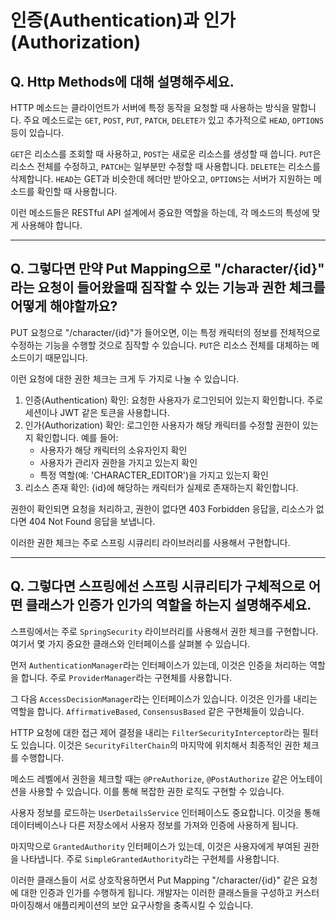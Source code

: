 # 인증(Authentication)과 인가(Authorization)

## Q. Http Methods에 대해 설명해주세요.

HTTP 메소드는 클라이언트가 서버에 특정 동작을 요청할 때 사용하는 방식을 말합니다. 주요 메소드로는 `GET`, `POST`, `PUT`, `PATCH`, `DELETE가` 있고 추가적으로 `HEAD`, `OPTIONS` 등이 있습니다.

`GET`은 리소스를 조회할 때 사용하고, `POST`는 새로운 리소스를 생성할 때 씁니다. `PUT`은 리소스 전체를 수정하고, `PATCH`는 일부분만 수정할 때 사용합니다. `DELETE`는 리소스를 삭제합니다. `HEAD`는 GET과 비슷한데 헤더만 받아오고, `OPTIONS`는 서버가 지원하는 메소드를 확인할 때 사용합니다.

이런 메소드들은 RESTful API 설계에서 중요한 역할을 하는데, 각 메소드의 특성에 맞게 사용해야 합니다.

***

## Q. 그렇다면 만약 Put Mapping으로 "/character/{id}" 라는 요청이 들어왔을때 짐작할 수 있는 기능과 권한 체크를 어떻게 해야할까요?

PUT 요청으로 "/character/{id}"가 들어오면, 이는 특정 캐릭터의 정보를 전체적으로 수정하는 기능을 수행할 것으로 짐작할 수 있습니다. `PUT`은 리소스 전체를 대체하는 메소드이기 때문입니다.

이런 요청에 대한 권한 체크는 크게 두 가지로 나눌 수 있습니다.

1. 인증(Authentication) 확인: 요청한 사용자가 로그인되어 있는지 확인합니다. 주로 세션이나 JWT 같은 토큰을 사용합니다.
2. 인가(Authorization) 확인: 로그인한 사용자가 해당 캐릭터를 수정할 권한이 있는지 확인합니다. 예를 들어:
   * 사용자가 해당 캐릭터의 소유자인지 확인
   * 사용자가 관리자 권한을 가지고 있는지 확인
   * 특정 역할(예: 'CHARACTER\_EDITOR')을 가지고 있는지 확인
3. 리소스 존재 확인: {id}에 해당하는 캐릭터가 실제로 존재하는지 확인합니다.

권한이 확인되면 요청을 처리하고, 권한이 없다면 403 Forbidden 응답을, 리소스가 없다면 404 Not Found 응답을 보냅니다.

이러한 권한 체크는 주로 스프링 시큐리티 라이브러리를 사용해서 구현합니다.

***

## Q. 그렇다면 스프링에선 스프링 시큐리티가 구체적으로 어떤 클래스가 인증가 인가의 역할을 하는지 설명해주세요.

스프링에서는 주로 `SpringSecurity` 라이브러리를 사용해서 권한 체크를 구현합니다. 여기서 몇 가지 중요한 클래스와 인터페이스를 살펴볼 수 있습니다.

먼저 `AuthenticationManager`라는 인터페이스가 있는데, 이것은 인증을 처리하는 역할을 합니다. 주로 `ProviderManager`라는 구현체를 사용합니다.

그 다음 `AccessDecisionManager`라는 인터페이스가 있습니다. 이것은 인가를 내리는 역할을 합니다. `AffirmativeBased`, `ConsensusBased` 같은 구현체들이 있습니다.

HTTP 요청에 대한 접근 제어 결정을 내리는 `FilterSecurityInterceptor`라는 필터도 있습니다. 이것은 `SecurityFilterChain`의 마지막에 위치해서 최종적인 권한 체크를 수행합니다.

메소드 레벨에서 권한을 체크할 때는 `@PreAuthorize`, `@PostAuthorize` 같은 어노테이션을 사용할 수 있습니다. 이를 통해 복잡한 권한 로직도 구현할 수 있습니다.

사용자 정보를 로드하는 `UserDetailsService` 인터페이스도 중요합니다. 이것을 통해 데이터베이스나 다른 저장소에서 사용자 정보를 가져와 인증에 사용하게 됩니다.

마지막으로 `GrantedAuthority` 인터페이스가 있는데, 이것은 사용자에게 부여된 권한을 나타냅니다. 주로 `SimpleGrantedAuthority`라는 구현체를 사용합니다.

이러한 클래스들이 서로 상호작용하면서 Put Mapping "/character/{id}" 같은 요청에 대한 인증과 인가를 수행하게 됩니다. 개발자는 이러한 클래스들을 구성하고 커스터마이징해서 애플리케이션의 보안 요구사항을 충족시킬 수 있습니다.
